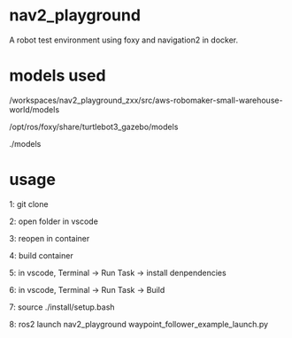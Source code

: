 # nav2_playground
A robot test environment using foxy and navigation2 in docker.

# models used 
/workspaces/nav2_playground_zxx/src/aws-robomaker-small-warehouse-world/models 

/opt/ros/foxy/share/turtlebot3_gazebo/models

 ./models 

# usage

1:  git clone 

2: open folder in vscode

3:  reopen in container

4:  build container

5: in vscode, Terminal -> Run Task -> install denpendencies

6: in vscode, Terminal -> Run Task -> Build

7: source ./install/setup.bash

8: ros2 launch nav2_playground waypoint_follower_example_launch.py



